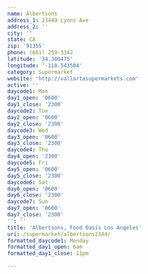 ```yaml
---
name: Albertsons
address_1: 23449 Lyons Ave
address_2: ''
city: ''
state: CA
zip: '91355'
phone: (661) 259-3342
latitude: '34.380475'
longitude: '-118.543504'
category: Supermarket
website: 'http://vallartasupermarkets.com'
active: ''
daycode1: Mon
day1_open: '0600'
day1_close: '2300'
daycode2: Tue
day2_open: '0600'
day2_close: '2300'
daycode3: Wed
day3_open: '0600'
day3_close: '2300'
daycode4: Thu
day4_open: '2300'
daycode5: Fri
day5_open: '0600'
day5_close: '2300'
daycode6: Sat
day6_open: '0600'
day6_close: '2300'
daycode7: Sun
day7_open: '0600'
day7_close: '2300'
'': ''
title: 'Albertsons, Food Oasis Los Angeles'
uri: /supermarket/albertsons2344/
formatted_daycode1: Monday
formatted_day1_open: 6am
formatted_day1_close: 11pm

---
```

